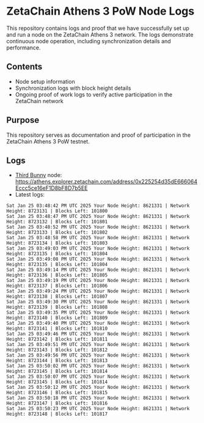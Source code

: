# ZetaChain Athens 3 PoW Node Logs
This repository contains logs and proof that we have successfully set up and run a node on the ZetaChain Athens 3 network. The logs demonstrate continuous node operation, including synchronization details and performance.

## Contents
- Node setup information
- Synchronization logs with block height details
- Ongoing proof of work logs to verify active participation in the ZetaChain network

## Purpose
This repository serves as documentation and proof of participation in the ZetaChain Athens 3 PoW testnet.

## Logs

- [Third Bunny](https://thirdbunny.xyz/) node: https://athens.explorer.zetachain.com/address/0x225254d35dE666064Eccc5ce16eF1D8bF8D7b5EE
- Latest logs:
```
Sat Jan 25 03:48:42 PM UTC 2025 Your Node Height: 8621331 | Network Height: 8723131 | Blocks Left: 101800
Sat Jan 25 03:48:47 PM UTC 2025 Your Node Height: 8621331 | Network Height: 8723132 | Blocks Left: 101801
Sat Jan 25 03:48:52 PM UTC 2025 Your Node Height: 8621331 | Network Height: 8723133 | Blocks Left: 101802
Sat Jan 25 03:48:58 PM UTC 2025 Your Node Height: 8621331 | Network Height: 8723134 | Blocks Left: 101803
Sat Jan 25 03:49:03 PM UTC 2025 Your Node Height: 8621331 | Network Height: 8723135 | Blocks Left: 101804
Sat Jan 25 03:49:08 PM UTC 2025 Your Node Height: 8621331 | Network Height: 8723135 | Blocks Left: 101804
Sat Jan 25 03:49:14 PM UTC 2025 Your Node Height: 8621331 | Network Height: 8723136 | Blocks Left: 101805
Sat Jan 25 03:49:19 PM UTC 2025 Your Node Height: 8621331 | Network Height: 8723137 | Blocks Left: 101806
Sat Jan 25 03:49:24 PM UTC 2025 Your Node Height: 8621331 | Network Height: 8723138 | Blocks Left: 101807
Sat Jan 25 03:49:30 PM UTC 2025 Your Node Height: 8621331 | Network Height: 8723139 | Blocks Left: 101808
Sat Jan 25 03:49:35 PM UTC 2025 Your Node Height: 8621331 | Network Height: 8723140 | Blocks Left: 101809
Sat Jan 25 03:49:40 PM UTC 2025 Your Node Height: 8621331 | Network Height: 8723141 | Blocks Left: 101810
Sat Jan 25 03:49:46 PM UTC 2025 Your Node Height: 8621331 | Network Height: 8723142 | Blocks Left: 101811
Sat Jan 25 03:49:51 PM UTC 2025 Your Node Height: 8621331 | Network Height: 8723143 | Blocks Left: 101812
Sat Jan 25 03:49:56 PM UTC 2025 Your Node Height: 8621331 | Network Height: 8723144 | Blocks Left: 101813
Sat Jan 25 03:50:02 PM UTC 2025 Your Node Height: 8621331 | Network Height: 8723145 | Blocks Left: 101814
Sat Jan 25 03:50:07 PM UTC 2025 Your Node Height: 8621331 | Network Height: 8723145 | Blocks Left: 101814
Sat Jan 25 03:50:12 PM UTC 2025 Your Node Height: 8621331 | Network Height: 8723146 | Blocks Left: 101815
Sat Jan 25 03:50:18 PM UTC 2025 Your Node Height: 8621331 | Network Height: 8723147 | Blocks Left: 101816
Sat Jan 25 03:50:23 PM UTC 2025 Your Node Height: 8621331 | Network Height: 8723148 | Blocks Left: 101817
```
